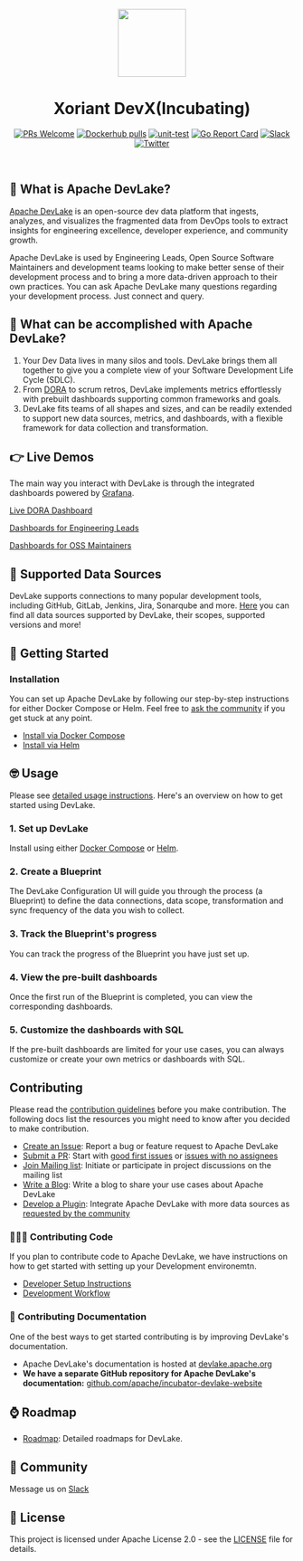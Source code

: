 <!--
Licensed to the Apache Software Foundation (ASF) under one or more
contributor license agreements.  See the NOTICE file distributed with
this work for additional information regarding copyright ownership.
The ASF licenses this file to You under the Apache License, Version 2.0
(the "License"); you may not use this file except in compliance with
the License.  You may obtain a copy of the License at

    http://www.apache.org/licenses/LICENSE-2.0

Unless required by applicable law or agreed to in writing, software
distributed under the License is distributed on an "AS IS" BASIS,
WITHOUT WARRANTIES OR CONDITIONS OF ANY KIND, either express or implied.
See the License for the specific language governing permissions and
limitations under the License.
-->
<div align="center">
<br/>
<img src="resources/img/logo.svg" width="120px" alt="">
<br/>

# Xoriant DevX(Incubating)

[![PRs Welcome](https://img.shields.io/badge/PRs-welcome-brightgreen.svg?style=flat&logo=github&color=2370ff&labelColor=454545)](http://makeapullrequest.com)
[![Dockerhub pulls](https://img.shields.io/badge/dynamic/json?url=https%3A%2F%2Fhub.docker.com%2Fv2%2Frepositories%2Fapache%2Fdevlake&query=%24.pull_count&label=Dockerhub%20pulls)](https://hub.docker.com/r/apache/devlake)
[![unit-test](https://github.com/apache/incubator-devlake/actions/workflows/test.yml/badge.svg)](https://github.com/apache/incubator-devlake/actions/workflows/test.yml)
[![Go Report Card](https://goreportcard.com/badge/github.com/apache/incubator-devlake)](https://goreportcard.com/report/github.com/apache/incubator-devlake)
[![Slack](https://img.shields.io/badge/slack-join_chat-success.svg?logo=slack)](https://join.slack.com/t/devlake-io/shared_invite/zt-18uayb6ut-cHOjiYcBwERQ8VVPZ9cQQw)
[![Twitter](https://badgen.net/badge/icon/twitter?icon=twitter&label)](https://twitter.com/ApacheDevLake)

</div>
<br>
<div align="left">

## 🤔 What is Apache DevLake?

[Apache DevLake](https://devlake.apache.org) is an open-source dev data platform that ingests, analyzes, and visualizes the fragmented data from DevOps tools to extract insights for engineering excellence, developer experience, and community growth.

Apache DevLake is used by Engineering Leads, Open Source Software Maintainers and development teams looking to make better sense of their development process and to bring a more data-driven approach to their own practices. You can ask Apache DevLake many questions regarding your development process. Just connect and query.

## 🎯 What can be accomplished with Apache DevLake?

1. Your Dev Data lives in many silos and tools. DevLake brings them all together to give you a complete view of your Software Development Life Cycle (SDLC).
2. From [DORA](https://dora.dev/guides/dora-metrics-four-keys/) to scrum retros, DevLake implements metrics effortlessly with prebuilt dashboards supporting common frameworks and goals.
3. DevLake fits teams of all shapes and sizes, and can be readily extended to support new data sources, metrics, and dashboards, with a flexible framework for data collection and transformation.

## 👉 Live Demos

The main way you interact with DevLake is through the integrated dashboards powered by [Grafana](https://github.com/grafana/grafana). 

[Live DORA Dashboard](https://grafana-lake.demo.devlake.io/grafana/d/qNo8_0M4z/dora?orgId=1)

[Dashboards for Engineering Leads](https://devlake.apache.org/livedemo/EngineeringLeads)

[Dashboards for OSS Maintainers](https://devlake.apache.org/livedemo/OSSMaintainers)

## 💪 Supported Data Sources

DevLake supports connections to many popular development tools, including GitHub, GitLab, Jenkins, Jira, Sonarqube and more. [Here](https://devlake.apache.org/docs/Overview/SupportedDataSources) you can find all data sources supported by DevLake, their scopes, supported versions and more!


## 🚀 Getting Started

### Installation
You can set up Apache DevLake by following our step-by-step instructions for either Docker Compose or Helm. Feel free to [ask the community](#💙-community) if you get stuck at any point.

- [Install via Docker Compose](https://devlake.apache.org/docs/GettingStarted/DockerComposeSetup)
- [Install via Helm](https://devlake.apache.org/docs/GettingStarted/HelmSetup)

## 🤓 Usage

Please see [detailed usage instructions](https://devlake.apache.org/docs/Overview/Introduction#how-do-i-use-devlake). Here's an overview on how to get started using DevLake.

### 1. Set up DevLake

Install using either [Docker Compose](https://devlake.apache.org/docs/GettingStarted/DockerComposeSetup) or [Helm](https://devlake.apache.org/docs/GettingStarted/HelmSetup).

### 2. Create a Blueprint

The DevLake Configuration UI will guide you through the process (a Blueprint) to define the data connections, data scope, transformation and sync frequency of the data you wish to collect.

### 3. Track the Blueprint's progress

You can track the progress of the Blueprint you have just set up.

### 4. View the pre-built dashboards

Once the first run of the Blueprint is completed, you can view the corresponding dashboards.

### 5. Customize the dashboards with SQL

If the pre-built dashboards are limited for your use cases, you can always customize or create your own metrics or dashboards with SQL.

## Contributing
Please read the [contribution guidelines](https://devlake.apache.org/community) before you make contribution. The following docs list the resources you might need to know after you decided to make contribution.

- [Create an Issue](https://devlake.apache.org/community/MakingContributions/fix-or-create-issues): Report a bug or feature request to Apache DevLake
- [Submit a PR](https://devlake.apache.org/community/MakingContributions/development-workflow): Start with [good first issues](https://github.com/apache/incubator-devlake/issues?q=is%3Aissue+is%3Aopen+label%3A%22good+first+issue%22) or [issues with no assignees](https://github.com/apache/incubator-devlake/issues?q=is%3Aissue+is%3Aopen+no%3Aassignee)
- [Join Mailing list](https://devlake.apache.org/community/subscribe): Initiate or participate in project discussions on the mailing list
- [Write a Blog](https://devlake.apache.org/community/MakingContributions/BlogSubmission): Write a blog to share your use cases about Apache DevLake
- [Develop a Plugin](./backend/DevelopmentManual):  Integrate Apache DevLake with more data sources as [requested by the community](https://github.com/apache/incubator-devlake/issues?q=is%3Aissue+is%3Aopen+label%3Aadd-a-plugin+)

### 👩🏾‍💻 Contributing Code

If you plan to contribute code to Apache DevLake, we have instructions on how to get started with setting up your Development environemtn.

- [Developer Setup Instructions](https://devlake.apache.org/docs/DeveloperManuals/DeveloperSetup)
- [Development Workflow](https://devlake.apache.org/community/MakingContributions/development-workflow)


### 📄 Contributing Documentation

One of the best ways to get started contributing is by improving DevLake's documentation. 

- Apache DevLake's documentation is hosted at [devlake.apache.org](https://devlake.apache.org/)
- **We have a separate GitHub repository for Apache DevLake's documentation:** [github.com/apache/incubator-devlake-website](https://github.com/apache/incubator-devlake-website)

## ⌚ Roadmap

- <a href="https://devlake.apache.org/docs/Overview/Roadmap" target="_blank">Roadmap</a>: Detailed roadmaps for DevLake.

## 💙 Community

Message us on <a href="https://join.slack.com/t/devlake-io/shared_invite/zt-18uayb6ut-cHOjiYcBwERQ8VVPZ9cQQw" target="_blank">Slack</a>

## 📄 License<a id="license"></a>

This project is licensed under Apache License 2.0 - see the [LICENSE](LICENSE) file for details.

</div>
